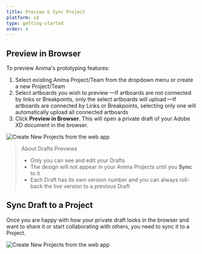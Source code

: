 ```yaml
---
title: Preview & Sync Project
platform: xd
type: getting-started
order: 4
---
```


## Preview in Browser

To preview Anima's prototyping features:

1. Select existing Anima Project/Team from the dropdown menu or create a new Project/Team
2. Select artboards you wish to preview
—If artboards are not connected by links or Breakpoints, only the select artboards will upload
—If artboards are connected by Links or Breakpoints, selecting only one will automatically upload all connected artboards
3. Click **Preview in Browser**. This will open a private draft of your Adobe XD document in the browser.

![Create New Projects from the web app](https://p46.f4.n0.cdn.getcloudapp.com/items/8LuJX46v/Preview%20in%20Browser%402x.png?v=44d21e2f8d3f6dfa0d261dd66f97cdcb "Preview Adobe design in the browser")

> About Drafts Previews
>
> - Only you can see and edit your Drafts 
> - The design will not appear in your Anima Projects until you **Sync** to it
> - Each Draft has its own version number and you can always roll-back the live version to a previous Draft



## Sync Draft to a Project

Once you are happy with how your private draft looks in the browser and want to share it or start collaborating with others, you need to sync it to a Project.

![Create New Projects from the web app](https://p46.f4.n0.cdn.getcloudapp.com/items/wbum2A5R/Sync%20to%20Project%402x.png?v=14d31a98b119d83c04a4c50786da7171 "Sync design to Project")